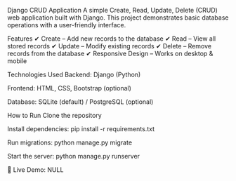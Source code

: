 Django CRUD Application
A simple Create, Read, Update, Delete (CRUD) web application built with Django. This project demonstrates basic database operations with a user-friendly interface.

Features
✔ Create – Add new records to the database
✔ Read – View all stored records
✔ Update – Modify existing records
✔ Delete – Remove records from the database
✔ Responsive Design – Works on desktop & mobile

Technologies Used
Backend: Django (Python)

Frontend: HTML, CSS, Bootstrap (optional)

Database: SQLite (default) / PostgreSQL (optional)

How to Run
Clone the repository

Install dependencies: pip install -r requirements.txt

Run migrations: python manage.py migrate

Start the server: python manage.py runserver

🔗 Live Demo: NULL


